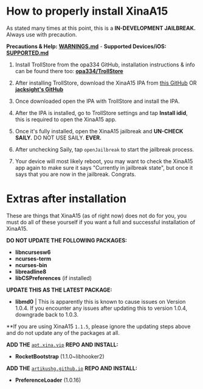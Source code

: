 # How to properly install XinaA15
As stated many times at this point, this is a **IN-DEVELOPMENT JAILBREAK.** Always use with precaution.

**Precautions & Help:** [**WARNINGS.md**](https://github.com/NotDarkn/XinaA15/blob/main/WARNINGS.md) - **Supported Devices/iOS:** [**SUPPORTED.md**](https://github.com/NotDarkn/XinaA15/blob/main/SUPPORTED.md)

1. Install TrollStore from the opa334 GitHub, installation instructions & info can be found there too: [**opa334/TrollStore**](https://github.com/opa334/TrollStore)

2. After installing TrollStore, download the XinaA15 IPA from [this GitHub](https://github.com/NotDarkn/XinaA15/releases) OR [**jacksight's GitHub**](https://github.com/jacksight/xina520_official_jailbreak/releases)

3. Once downloaded open the IPA with TrollStore and install the IPA.

4. After the IPA is installed, go to TrollStore settings and tap **Install idid**, this is required to open the XinaA15 app.

5. Once it's fully installed, open the XinaA15 jailbreak and **UN-CHECK SAILY.** DO NOT USE SAILY. **EVER.**

6. After unchecking Saily, tap `openJailbreak` to start the jailbreak process.

7. Your device will most likely reboot, you may want to check the XinaA15 app again to make sure it says "Currently in jailbreak state", but once it says that you are now in the jailbreak. Congrats.

# Extras after installation
These are things that XinaA15 (as of right now) does not do for you, you must do all of these yourself if you want a full and successful installation of XinaA15.

**DO NOT UPDATE THE FOLLOWING PACKAGES:**
- **libncursesw6**
- **ncurses-term**
- **ncurses-bin**
- **libreadline8**
- **libCSPreferences** (if installed)

**UPDATE THIS AS THE LATEST PACKAGE:**
- **libmd0** | This is apparently this is known to cause issues on Version 1.0.4. If you encounter any issues after updating this to version 1.0.4, downgrade back to 1.0.3.

**If you are using XinaA15 `1.1.5`, please ignore the updating steps above and do not update any of the packages at all.

**ADD THE** [`apt.xina.vip`](https://apt.xina.vip) **REPO AND INSTALL:**
- **RocketBootstrap** (1.1.0~libhooker2)

**ADD THE** [`artikushg.github.io`](https://artikushg.github.io) **REPO AND INSTALL:**
- **PreferenceLoader** (1.0.16)
